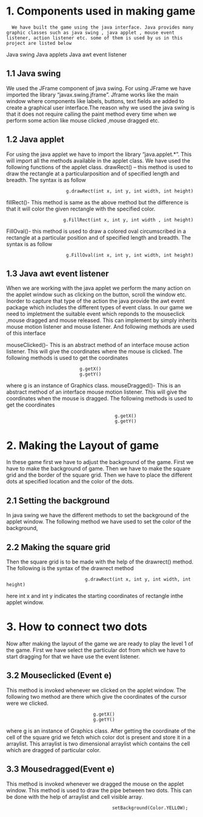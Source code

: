 # 1. Components used in making  game

      We have built the game using the java interface. Java provides many graphic classes such as java swing , java applet , mouse event listener, action listener etc. some of them is used by us in this project are listed below

Java swing
Java applets
Java awt event listener
## 1.1 Java swing
 We used the JFrame component of java swing. For using JFrame we have imported the library “javax.swing.jframe”. Jframe works like the main window   where components like labels, buttons, text fields are added to create a graphical user interface.The reason why we used the java swing is that it does not require calling the paint method every time when we perform some action like mouse clicked ,mouse dragged etc.

## 1.2 Java applet

For using the java applet we have to import the library “java.applet.*”. This will import all the methods available in the applet class. We have used the following functions of the applet class.
drawRect() – this method is used to draw the rectangle at a particularposition  and of specified length and breadth. The syntax is as follow 
                          
                          g.drawRect(int x, int y, int width, int height)
fillRect()- This method is same as the above method but the difference is that it will color the given rectangle with the specified color.
                         
                         g.FillRect(int x, int y, int width , int height)

FillOval()- this method is used to draw a colored oval circumscribed in a  rectangle at a particular  position  and of specified length and breadth. The syntax is as follow 
                          
                          g.FillOval(int x, int y, int width, int height)

## 1.3 Java awt event listener
When we are working with the java applet  we perform the many action on the applet window such as clicking on the button, scroll the window etc. Inorder  to capture that type of the action the java provide the awt event package which includes the different types of event class. In our game we need to impletment the suitable event which reponds to the mouseclick ,mouse dragged and mouse released. This can implement by simply inherits  mouse motion listener and mouse listener. And following methods are used of this interface


mouseClicked()- This is an abstract method of an interface mouse action listener. This will give the coordinates where the mouse is clicked. The following methods is used to get the coordinates 
                               
                               g.getX()
                               g.getY()   
where g is an  instance of Graphics class.
mouseDragged()-  This is an abstract method of an interface mouse motion listener. This will give the coordinates when the mouse is dragged. The following methods is used to get the coordinates
                                            
                                            g.getX()
                                            g.getY()   
# 2. Making the Layout of game
In these game first we have to adjust the background of the game. First we have to make the background of game. Then we  have to make the square grid and the border of the square grid. Then we have  to place the different dots at specified location and the color of the dots.
## 2.1 Setting the background 
In java swing we have the different methods to set the background of the applet window. The following method we have used to set the color of the background,
## 2.2 Making the square grid
Then the square grid is to be made with the help of the drawrect() method. The following is the syntax of the drawrect method
                     
                                 g.drawRect(int x, int y, int width, int height)
here int x and int y indicates the starting coordinates of rectangle inthe applet window.
# 3. How to connect two dots

Now after making the layout of the game we are ready to play the level 1 of the game. First we have select the particular dot from which we have to start dragging for that we have use the event listener.
## 3.2 Mouseclicked (Event e)
This method is invoked whenever we clicked on the applet window. The following two method are there which give the coordinates of the cursor were we clicked.
                                    
                                    g.getX()
                                    g.getY()   
where g is an  instance of Graphics class.
After getting the  coordinate of the cell of the square grid we fetch which color dot is present and store it in a arraylist. This arraylist is two dimensional arraylist which contains the cell which are dragged of particular color.
## 3.3 Mousedragged(Event e) 
This method is invoked whenever we dragged the mouse on the applet window. This method is used to draw the pipe between two dots. This can be done with the help of arraylist and cell visible array.

                               
                                           setBackground(Color.YELLOW); 
